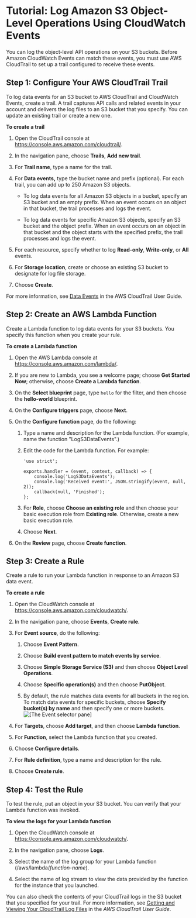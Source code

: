 # Tutorial: Log Amazon S3 Object\-Level Operations Using CloudWatch Events<a name="log-s3-data-events"></a>

You can log the object\-level API operations on your S3 buckets\. Before Amazon CloudWatch Events can match these events, you must use AWS CloudTrail to set up a trail configured to receive these events\.

## Step 1: Configure Your AWS CloudTrail Trail<a name="configure-trail"></a>

To log data events for an S3 bucket to AWS CloudTrail and CloudWatch Events, create a trail\. A trail captures API calls and related events in your account and delivers the log files to an S3 bucket that you specify\. You can update an existing trail or create a new one\.

**To create a trail**

1. Open the CloudTrail console at [https://console\.aws\.amazon\.com/cloudtrail/](https://console.aws.amazon.com/cloudtrail/)\.

1. In the navigation pane, choose **Trails**, **Add new trail**\.

1. For **Trail name**, type a name for the trail\.

1. For **Data events,** type the bucket name and prefix \(optional\)\. For each trail, you can add up to 250 Amazon S3 objects\.

   + To log data events for all Amazon S3 objects in a bucket, specify an S3 bucket and an empty prefix\. When an event occurs on an object in that bucket, the trail processes and logs the event\.

   + To log data events for specific Amazon S3 objects, specify an S3 bucket and the object prefix\. When an event occurs on an object in that bucket and the object starts with the specified prefix, the trail processes and logs the event\.

1. For each resource, specify whether to log **Read\-only**, **Write\-only**, or **All** events\.

1. For **Storage location**, create or choose an existing S3 bucket to designate for log file storage\.

1. Choose **Create**\.

For more information, see [Data Events](http://docs.aws.amazon.com/awscloudtrail/latest/userguide/logging-management-and-data-events-with-cloudtrail.html#logging-data-events) in the AWS CloudTrail User Guide\. 

## Step 2: Create an AWS Lambda Function<a name="log-s3-create-lambda-function"></a>

Create a Lambda function to log data events for your S3 buckets\. You specify this function when you create your rule\.

**To create a Lambda function**

1. Open the AWS Lambda console at [https://console\.aws\.amazon\.com/lambda/](https://console.aws.amazon.com/lambda/)\.

1. If you are new to Lambda, you see a welcome page; choose **Get Started Now**; otherwise, choose **Create a Lambda function**\.

1. On the **Select blueprint** page, type `hello` for the filter, and then choose the **hello\-world** blueprint\.

1. On the **Configure triggers** page, choose **Next**\.

1. On the **Configure function** page, do the following:

   1. Type a name and description for the Lambda function\. \(For example, name the function "LogS3DataEvents"\.\)

   1. Edit the code for the Lambda function\. For example:

      ```
      'use strict';
      
      exports.handler = (event, context, callback) => {
          console.log('LogS3DataEvents');
          console.log('Received event:', JSON.stringify(event, null, 2));
          callback(null, 'Finished');
      };
      ```

   1. For **Role**, choose **Choose an existing role** and then choose your basic execution role from **Existing role**\. Otherwise, create a new basic execution role\.

   1. Choose **Next**\.

1. On the **Review** page, choose **Create function**\.

## Step 3: Create a Rule<a name="log-s3-create-rule"></a>

Create a rule to run your Lambda function in response to an Amazon S3 data event\.

**To create a rule**

1. Open the CloudWatch console at [https://console\.aws\.amazon\.com/cloudwatch/](https://console.aws.amazon.com/cloudwatch/)\.

1. In the navigation pane, choose **Events**, **Create rule**\.

1. For **Event source**, do the following:

   1. Choose **Event Pattern**\.

   1. Choose **Build event pattern to match events by service**\.

   1. Choose **Simple Storage Service \(S3\)** and then choose **Object Level Operations**\.

   1. Choose **Specific operation\(s\)** and then choose **PutObject**\.

   1. By default, the rule matches data events for all buckets in the region\. To match data events for specific buckets, choose **Specify bucket\(s\) by name** and then specify one or more buckets\.  
![\[The Event selector pane\]](http://docs.aws.amazon.com/AmazonCloudWatch/latest/events/images/log_state_S3PutObject.PNG)

1. For **Targets**, choose **Add target**, and then choose **Lambda function**\.

1. For **Function**, select the Lambda function that you created\.

1. Choose **Configure details**\.

1. For **Rule definition**, type a name and description for the rule\.

1. Choose **Create rule**\.

## Step 4: Test the Rule<a name="log-s3-test-rule"></a>

To test the rule, put an object in your S3 bucket\. You can verify that your Lambda function was invoked\.

**To view the logs for your Lambda function**

1. Open the CloudWatch console at [https://console\.aws\.amazon\.com/cloudwatch/](https://console.aws.amazon.com/cloudwatch/)\.

1. In the navigation pane, choose **Logs**\.

1. Select the name of the log group for your Lambda function \(/aws/lambda/*function\-name*\)\.

1. Select the name of log stream to view the data provided by the function for the instance that you launched\.

You can also check the contents of your CloudTrail logs in the S3 bucket that you specified for your trail\. For more information, see [Getting and Viewing Your CloudTrail Log Files](http://docs.aws.amazon.com/awscloudtrail/latest/userguide/get-and-view-cloudtrail-log-files.html) in the *AWS CloudTrail User Guide*\.